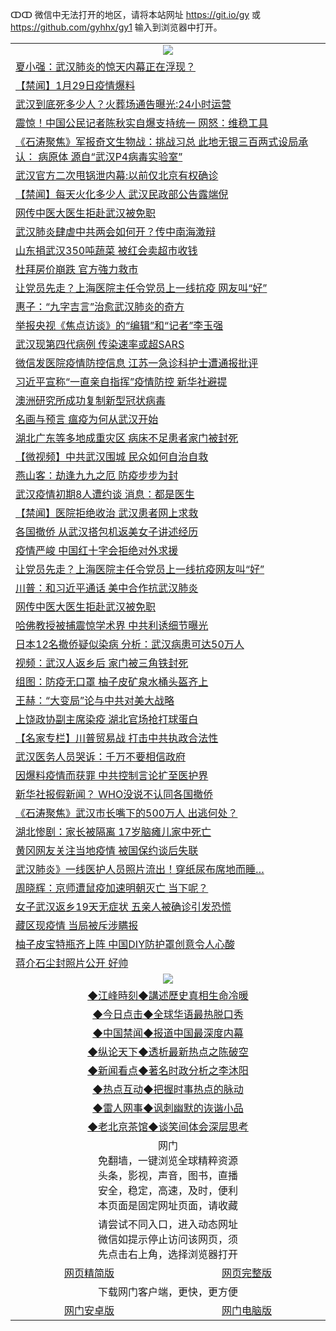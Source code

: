 ↀↀ 微信中无法打开的地区，请将本站网址 https://git.io/gy 或 https://github.com/gyhhx/gy1 输入到浏览器中打开。 

 <table>

  <tr>
    <td colspan="2" align=center><img src="https://cdn.jsdelivr.net/gh/gyoupiodf/im1/20190822-2.jpg"></td>
 </tr>
<tr><td colspan="2" align="left"><a href="https://xball.casa/oo.aspx?name=c1123479&key=eqxowaguscvmxdgc&from=gy">夏小强：武汉肺炎的惊天内幕正在浮现？</a></td></tr>
<tr><td colspan="2" align="left"><a href="https://xball.casa/oo.aspx?name=c1123554&key=eqxowaguscvmxdgc&from=gy">【禁闻】1月29日疫情爆料</a></td></tr>
<tr><td colspan="2" align="left"><a href="https://xball.casa/oo.aspx?name=c1123442&key=eqxowaguscvmxdgc&from=gy">武汉到底死多少人？火葬场通告曝光:24小时运营</a></td></tr>
<tr><td colspan="2" align="left"><a href="https://xball.casa/oo.aspx?name=c1123491&key=eqxowaguscvmxdgc&from=gy">震惊！中国公民记者陈秋实自爆支持统一 网怒：维稳工具</a></td></tr>
<tr><td colspan="2" align="left"><a href="https://xball.casa/oo.aspx?name=c1123482&key=eqxowaguscvmxdgc&from=gy">《石涛聚焦》军报奇文生物战：挑战习总 此地无银三百两式设局承认： 病原体 源自“武汉P4病毒实验室”</a></td></tr>
<tr><td colspan="2" align="left"><a href="https://xball.casa/oo.aspx?name=c1123444&key=eqxowaguscvmxdgc&from=gy">武汉官方二次甩锅泄内幕:以前仅北京有权确诊</a></td></tr>
<tr><td colspan="2" align="left"><a href="https://xball.casa/oo.aspx?name=c1123555&key=eqxowaguscvmxdgc&from=gy">【禁闻】每天火化多少人 武汉民政部公告露端倪</a></td></tr>
<tr><td colspan="2" align="left"><a href="https://xball.casa/oo.aspx?name=c1123547&key=eqxowaguscvmxdgc&from=gy">网传中医大医生拒赴武汉被免职</a></td></tr>
<tr><td colspan="2" align="left"><a href="https://xball.casa/oo.aspx?name=c1123565&key=eqxowaguscvmxdgc&from=gy">武汉肺炎肆虐中共两会如何开？传中南海激辩</a></td></tr>
<tr><td colspan="2" align="left"><a href="https://xball.casa/oo.aspx?name=c1123458&key=eqxowaguscvmxdgc&from=gy">山东捐武汉350吨蔬菜 被红会卖超市收钱</a></td></tr>
<tr><td colspan="2" align="left"><a href="https://xball.casa/oo.aspx?name=c1123549&key=eqxowaguscvmxdgc&from=gy">杜拜房价崩跌 官方強力救市</a></td></tr>
<tr><td colspan="2" align="left"><a href="https://xball.casa/oo.aspx?name=c1123480&key=eqxowaguscvmxdgc&from=gy">让党员先走？上海医院主任令党员上一线抗疫 网友叫“好”</a></td></tr>
<tr><td colspan="2" align="left"><a href="https://xball.casa/oo.aspx?name=c1123447&key=eqxowaguscvmxdgc&from=gy">惠子：“九字吉言”治愈武汉肺炎的奇方</a></td></tr>
<tr><td colspan="2" align="left"><a href="https://xball.casa/oo.aspx?name=c1123530&key=eqxowaguscvmxdgc&from=gy">举报央视《焦点访谈》的“编辑”和“记者”李玉强</a></td></tr>
<tr><td colspan="2" align="left"><a href="https://xball.casa/oo.aspx?name=c1123567&key=eqxowaguscvmxdgc&from=gy">武汉现第四代病例 传染速率或超SARS</a></td></tr>
<tr><td colspan="2" align="left"><a href="https://xball.casa/oo.aspx?name=c1123559&key=eqxowaguscvmxdgc&from=gy">微信发医院疫情防控信息 江苏一急诊科护士遭通报批评</a></td></tr>
<tr><td colspan="2" align="left"><a href="https://xball.casa/oo.aspx?name=c1123445&key=eqxowaguscvmxdgc&from=gy">习近平宣称“一直亲自指挥”疫情防控 新华社避提</a></td></tr>
<tr><td colspan="2" align="left"><a href="https://xball.casa/oo.aspx?name=c1123562&key=eqxowaguscvmxdgc&from=gy">澳洲研究所成功复制新型冠状病毒</a></td></tr>
<tr><td colspan="2" align="left"><a href="https://xball.casa/oo.aspx?name=c1123573&key=eqxowaguscvmxdgc&from=gy">名画与预言 瘟疫为何从武汉开始</a></td></tr>
<tr><td colspan="2" align="left"><a href="https://xball.casa/oo.aspx?name=c1123561&key=eqxowaguscvmxdgc&from=gy">湖北广东等多地成重灾区 病床不足患者家门被封死</a></td></tr>
<tr><td colspan="2" align="left"><a href="https://xball.casa/oo.aspx?name=c1123526&key=eqxowaguscvmxdgc&from=gy">【微视频】中共武汉围城 民众如何自治自救</a></td></tr>
<tr><td colspan="2" align="left"><a href="https://xball.casa/oo.aspx?name=c1123446&key=eqxowaguscvmxdgc&from=gy">燕山客：劫逢九九之厄 防疫步步为封</a></td></tr>
<tr><td colspan="2" align="left"><a href="https://xball.casa/oo.aspx?name=c1123564&key=eqxowaguscvmxdgc&from=gy">武汉疫情初期8人遭约谈 消息：都是医生</a></td></tr>
<tr><td colspan="2" align="left"><a href="https://xball.casa/oo.aspx?name=c1123529&key=eqxowaguscvmxdgc&from=gy">【禁闻】医院拒绝收治 武汉患者网上求救</a></td></tr>
<tr><td colspan="2" align="left"><a href="https://xball.casa/oo.aspx?name=c1123524&key=eqxowaguscvmxdgc&from=gy">各国撤侨 从武汉搭包机返美女子讲述经历</a></td></tr>
<tr><td colspan="2" align="left"><a href="https://xball.casa/oo.aspx?name=c1123560&key=eqxowaguscvmxdgc&from=gy">疫情严峻 中国红十字会拒绝对外求援</a></td></tr>
<tr><td colspan="2" align="left"><a href="https://xball.casa/oo.aspx?name=c1123557&key=eqxowaguscvmxdgc&from=gy">让党员先走？上海医院主任令党员上一线抗疫网友叫“好”</a></td></tr>
<tr><td colspan="2" align="left"><a href="https://xball.casa/oo.aspx?name=c1123501&key=eqxowaguscvmxdgc&from=gy">川普：和习近平通话 美中合作抗武汉肺炎</a></td></tr>
<tr><td colspan="2" align="left"><a href="https://xball.casa/oo.aspx?name=c1123513&key=eqxowaguscvmxdgc&from=gy">网传中医大医生拒赴武汉被免职</a></td></tr>
<tr><td colspan="2" align="left"><a href="https://xball.casa/oo.aspx?name=c1123552&key=eqxowaguscvmxdgc&from=gy">哈佛教授被捕震惊学术界 中共利诱细节曝光</a></td></tr>
<tr><td colspan="2" align="left"><a href="https://xball.casa/oo.aspx?name=c1123568&key=eqxowaguscvmxdgc&from=gy">日本12名撤侨疑似染病 分析：武汉病患可达50万人</a></td></tr>
<tr><td colspan="2" align="left"><a href="https://xball.casa/oo.aspx?name=c1123500&key=eqxowaguscvmxdgc&from=gy">视频：武汉人返乡后 家门被三角铁封死</a></td></tr>
<tr><td colspan="2" align="left"><a href="https://xball.casa/oo.aspx?name=c1123512&key=eqxowaguscvmxdgc&from=gy">组图：防疫无口罩 柚子皮矿泉水桶头盔齐上</a></td></tr>
<tr><td colspan="2" align="left"><a href="https://xball.casa/oo.aspx?name=c1123528&key=eqxowaguscvmxdgc&from=gy">王赫：“大变局”论与中共对美大战略</a></td></tr>
<tr><td colspan="2" align="left"><a href="https://xball.casa/oo.aspx?name=c1123477&key=eqxowaguscvmxdgc&from=gy">上饶政协副主席染疫 湖北官场抢打球蛋白</a></td></tr>
<tr><td colspan="2" align="left"><a href="https://xball.casa/oo.aspx?name=c1123553&key=eqxowaguscvmxdgc&from=gy">【名家专栏】川普贸易战 打击中共执政合法性</a></td></tr>
<tr><td colspan="2" align="left"><a href="https://xball.casa/oo.aspx?name=c1123459&key=eqxowaguscvmxdgc&from=gy">武汉医务人员哭诉：千万不要相信政府</a></td></tr>
<tr><td colspan="2" align="left"><a href="https://xball.casa/oo.aspx?name=c1123457&key=eqxowaguscvmxdgc&from=gy">因爆料疫情而获罪 中共控制言论扩至医护界</a></td></tr>
<tr><td colspan="2" align="left"><a href="https://xball.casa/oo.aspx?name=c1123546&key=eqxowaguscvmxdgc&from=gy">新华社报假新闻？ WHO没说不认同各国撤侨</a></td></tr>
<tr><td colspan="2" align="left"><a href="https://xball.casa/oo.aspx?name=c1123504&key=eqxowaguscvmxdgc&from=gy">《石涛聚焦》武汉市长嘴下的500万人 出逃何处？</a></td></tr>
<tr><td colspan="2" align="left"><a href="https://xball.casa/oo.aspx?name=c1123570&key=eqxowaguscvmxdgc&from=gy">湖北惨剧：家长被隔离 17岁脑瘫儿家中死亡</a></td></tr>
<tr><td colspan="2" align="left"><a href="https://xball.casa/oo.aspx?name=c1123498&key=eqxowaguscvmxdgc&from=gy">黄冈网友关注当地疫情 被国保约谈后失联</a></td></tr>
<tr><td colspan="2" align="left"><a href="https://xball.casa/oo.aspx?name=c1123470&key=eqxowaguscvmxdgc&from=gy">武汉肺炎》一线医护人员照片流出！穿纸尿布席地而睡…</a></td></tr>
<tr><td colspan="2" align="left"><a href="https://xball.casa/oo.aspx?name=c1123566&key=eqxowaguscvmxdgc&from=gy">周晓辉：京师遭鼠疫加速明朝灭亡 当下呢？</a></td></tr>
<tr><td colspan="2" align="left"><a href="https://xball.casa/oo.aspx?name=c1123481&key=eqxowaguscvmxdgc&from=gy">女子武汉返乡19天无症状 五亲人被确诊引发恐慌</a></td></tr>
<tr><td colspan="2" align="left"><a href="https://xball.casa/oo.aspx?name=c1123558&key=eqxowaguscvmxdgc&from=gy">藏区现疫情 当局被斥涉瞒报</a></td></tr>
<tr><td colspan="2" align="left"><a href="https://xball.casa/oo.aspx?name=c1123443&key=eqxowaguscvmxdgc&from=gy">柚子皮宝特瓶齐上阵 中国DIY防护罩创意令人心酸</a></td></tr>
<tr><td colspan="2" align="left"><a href="https://xball.casa/oo.aspx?name=c1123572&key=eqxowaguscvmxdgc&from=gy">蒋介石尘封照片公开 好帅</a></td></tr>

 <tr>
   <td colspan="2" align=center><img src="https://cdn.jsdelivr.net/gh/gyoupiodf/im1/jf-1.jpg"></td>
  </tr>
   <tr>
   <td colspan="2" align=center> 
<a href="https://xball.casa/oo.aspx?name=c922850&key=eqxowaguscvmxdgc&from=gy&tag=9877">◆江峰時刻◆講述歷史真相生命冷暖</a><br/>
    </td>
  </tr>
   <tr>
   <td colspan="2" align=center> 
<a href="https://xball.casa/oo.aspx?name=c816850&key=eqxowaguscvmxdgc&from=gy&tag=9877">◆今日点击◆全球华语最热脱口秀</a><br/>
    </td>
  </tr>
  <tr>
  <td colspan="2" align=center>
<a href="https://xball.casa/oo.aspx?name=c816860&key=eqxowaguscvmxdgc&from=gy&tag=99733110">◆中国禁闻◆报道中国最深度内幕</a><br/>
   </tr>
  <tr>
     <td colspan="2" align=center>
<a href="https://xball.casa/oo.aspx?name=c816855&key=eqxowaguscvmxdgc&from=gy&tag=997110">◆纵论天下◆透析最新热点之陈破空</a><br/>
   </tr>
   <tr>
      <td colspan="2" align=center>
<a href="https://xball.casa/oo.aspx?name=c838308&key=eqxowaguscvmxdgc&from=gy&tag=9973110">◆新闻看点◆著名时政分析之李沐阳</a><br/>
   </tr>
   <tr>
     <td colspan="2" align=center>
<a href="https://xball.casa/oo.aspx?name=c816852&key=eqxowaguscvmxdgc&from=gy&tag=9733110">◆热点互动◆把握时事热点的脉动</a><br/>
   </tr>
   <tr>
      <td colspan="2" align=center>
<a href="https://xball.casa/oo.aspx?name=c816694&key=eqxowaguscvmxdgc&from=gy&tag=93310">◆雷人网事◆讽刺幽默的诙谐小品</a><br/>
   </tr>
   <tr>
    <td colspan="2" align=center>
<a href="https://xball.casa/oo.aspx?name=c816650&key=eqxowaguscvmxdgc&from=gy&tag=9973110">◆老北京茶馆◆谈笑间体会深层思考</a><br/>
   </tr>
<tr>
    <td colspan="2" align="center">网门<br/>免翻墙，一键浏览全球精粹资源<br/>头条，影视，声音，图书，直播<br/>安全，稳定，高速，及时，便利<br/>本页面是固定网址页面，请收藏</td>
  <tr>
  <tr>
    <td colspan="2" align="center">请尝试不同入口，进入动态网址<br/>微信如提示停止访问该网页，须<br/>先点击右上角，选择浏览器打开</td>
  <tr>  
  <tr>
    <td align="center"><a href="https://gitcdn.xyz/repo/otiny/up/master/show002.htm">网页精简版</a></td>
    <td align="center"><a href="https://gitcdn.xyz/repo/otiny/up/master/show001.htm">网页完整版</a></td>
  </tr>
  <tr>
    <td colspan="2" align="center">下载网门客户端，更快，更方便</td>
  <tr>
  <tr>
    <td align="center"><a href="https://raw.githubusercontent.com/opipe/up/master/oGatea.apk">网门安卓版</a></td>
    <td align="center"><a href="https://raw.githubusercontent.com/opipe/up/master/oGate.zip">网门电脑版</a></td>
  </tr>

</table>

